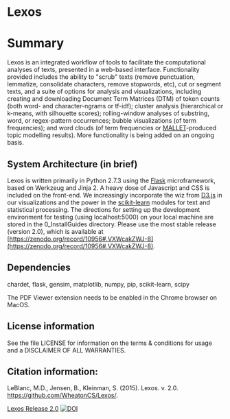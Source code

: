 # Lexos
# Summary
Lexos is an integrated workflow of tools to facilitate the computational analyses of texts, presented in a web-based interface. Functionality provided includes the ability to "scrub" texts (remove punctuation, lemmatize, consolidate characters, remove stopwords, etc), cut or segment texts, and a suite of options for analysis and visualizations, including creating and downloading Document Term Matrices (DTM) of token counts (both word- and character-ngrams or tf-idf); cluster analysis (hierarchical or k-means, with silhouette scores); rolling-window analyses of substring, word, or regex-pattern occurrences; bubble visualizations (of term frequencies); and word clouds (of term frequencies or 
[MALLET](http://mallet.cs.umass.edu/)-produced topic modelling results). More functionality is being added on an ongoing basis.


## System Architecture (in brief)
Lexos is written primarily in Python 2.7.3 using the 
[Flask](http://flask.pocoo.org/) microframework, based on Werkzeug and Jinja 2. 
A heavy dose of Javascript and CSS is included on the front-end. We increasingly incorporate the wiz from 
[D3.js](http://d3js.org/) in our visualizations and the power in the 
[scikit-learn](http://scikit-learn.org/stable/) modules for text and statistical processing. 
The directions for setting up the development environment for testing (using localhost:5000) on your local machine are stored in the 0_InstallGuides directory. Please use the most stable release (version 2.0), which is available at [https://zenodo.org/record/10956#.VXWcakZWJ-8](https://zenodo.org/record/10956#.VXWcakZWJ-8).

## Dependencies
chardet, flask, gensim, matplotlib, numpy, pip, scikit-learn, scipy

The PDF Viewer extension needs to be enabled in the Chrome browser on MacOS. 

## License information
See the file LICENSE for information on the
terms & conditions for usage and a DISCLAIMER OF ALL WARRANTIES.

## Citation information:
LeBlanc, M.D., Jensen, B., Kleinman, S. (2015). Lexos. v. 2.0. https://github.com/WheatonCS/Lexos/.

[Lexos Release 2.0](http://dx.doi.org/10.5281/zenodo.10956)
[![DOI](https://zenodo.org/badge/doi/10.5281/zenodo.10956.png)](http://dx.doi.org/10.5281/zenodo.10956)
